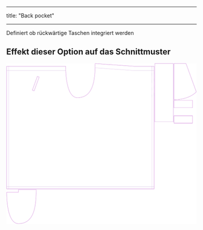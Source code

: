 - - -
title: "Back pocket"
- - -

Definiert ob rückwärtige Taschen integriert werden

## Effekt dieser Option auf das Schnittmuster

![Dieses Bild zeigt den Effekt dieser Option, indem es mehrere Varianten überlagert, die einen anderen Wert für diese Option haben](waralee_backpocket_sample.svg "Effect of this option on the pattern")
